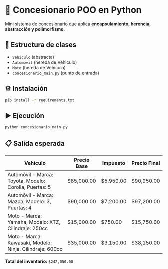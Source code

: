 # 🚗 Concesionario POO en Python

Mini sistema de concesionario que aplica **encapsulamiento, herencia, abstracción y polimorfismo**.

## 🧩 Estructura de clases
- `Vehiculo` (abstracta)
- `Automovil` (hereda de Vehiculo)
- `Moto` (hereda de Vehiculo)
- `concesionario_main.py` (punto de entrada)

## ⚙️ Instalación

```bash
pip install -r requirements.txt
```

## ▶️ Ejecución

```bash
python concesionario_main.py
```

## 📋 Salida esperada

| Vehículo | Precio Base | Impuesto | Precio Final |
|-----------|--------------|-----------|---------------|
| Automóvil - Marca: Toyota, Modelo: Corolla, Puertas: 5 | $85,000.00 | $5,950.00 | $90,950.00 |
| Automóvil - Marca: Mazda, Modelo: 3, Puertas: 4 | $90,000.00 | $7,200.00 | $97,200.00 |
| Moto - Marca: Yamaha, Modelo: XTZ, Cilindraje: 250cc | $15,000.00 | $750.00 | $15,750.00 |
| Moto - Marca: Kawasaki, Modelo: Ninja, Cilindraje: 600cc | $35,000.00 | $3,150.00 | $38,150.00 |

**Total del inventario:** `$242,050.00`
